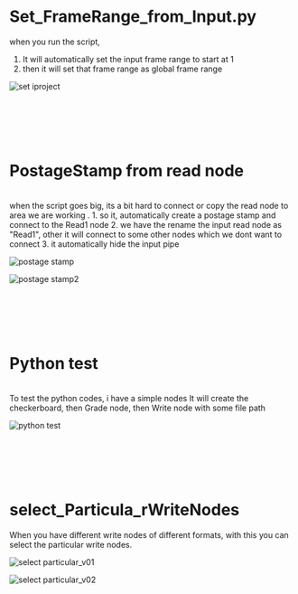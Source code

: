 # Set_FrameRange_from_Input.py
when you run the script,
1. It will automatically set the input frame range to start at 1
2. then it will set that frame range as global frame range

![set iproject](https://user-images.githubusercontent.com/65713157/132109001-be757ec6-0878-428a-92a7-0540cac456b4.jpg)
<br/>
<br/>
<br/>
<br/>
<br/>
<br/>

# PostageStamp from read node 
<br/>
when the script goes big, its a bit hard to connect or copy the read node to area we are working .
1. so it, automatically create a postage stamp and connect to the Read1  node
2. we have the rename the input read node as "Read1", other it will connect to some other nodes which we dont want to connect
3. it automatically hide the input pipe

![postage stamp](https://user-images.githubusercontent.com/65713157/132109005-b3d0a5f1-9f0d-47be-a26a-155fda762868.jpg)

![postage stamp2](https://user-images.githubusercontent.com/65713157/132109055-fd3aa19e-3968-42f5-b560-3b3171174625.jpg)
<br/>
<br/>
<br/>
<br/>
<br/>
<br/>
# Python test
<br/>
To test the python codes, i have a simple nodes
It will create the checkerboard, then Grade node, then Write node with some file path

![python test](https://user-images.githubusercontent.com/65713157/132109008-51ee6527-effd-4485-af5e-0eafc2de9e78.jpg)
<br/>
<br/>
<br/>
<br/>
<br/>
<br/>
# select_Particula_rWriteNodes

When you have different write nodes of different formats, with this you can select the particular write nodes.

![select particular_v01](https://user-images.githubusercontent.com/65713157/132109016-721d683f-9f49-4615-b3fd-7894b6278311.jpg)

![select particular_v02](https://user-images.githubusercontent.com/65713157/132109017-a855fc93-a5da-446c-ba9d-0ef6619b6392.jpg)
<br/>
<br/>
<br/>
<br/>
<br/>
<br/>
